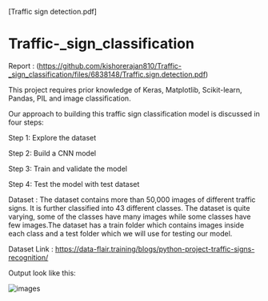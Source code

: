 [Traffic sign detection.pdf]
# Traffic-_sign_classification

Report : (https://github.com/kishorerajan810/Traffic-_sign_classification/files/6838148/Traffic.sign.detection.pdf)


This project requires prior knowledge of Keras, Matplotlib, Scikit-learn, Pandas, PIL and image classification.

Our approach to building this traffic sign classification model is discussed in four steps:

Step 1: Explore the dataset

Step 2: Build a CNN model

Step 3: Train and validate the model

Step 4: Test the model with test dataset

Dataset :
   The dataset contains more than 50,000 images of different traffic signs. It is further classified into 43 different classes. The dataset is quite varying, some of the classes have many images while some classes have few images.The dataset has a train folder which contains images inside each class and a test folder which we will use for testing our model. 
   
   
Dataset Link : https://data-flair.training/blogs/python-project-traffic-signs-recognition/


Output look like this:




![images](https://user-images.githubusercontent.com/56103513/111415228-7efd9180-8707-11eb-9d4c-f1c1d6f52b6a.png)
